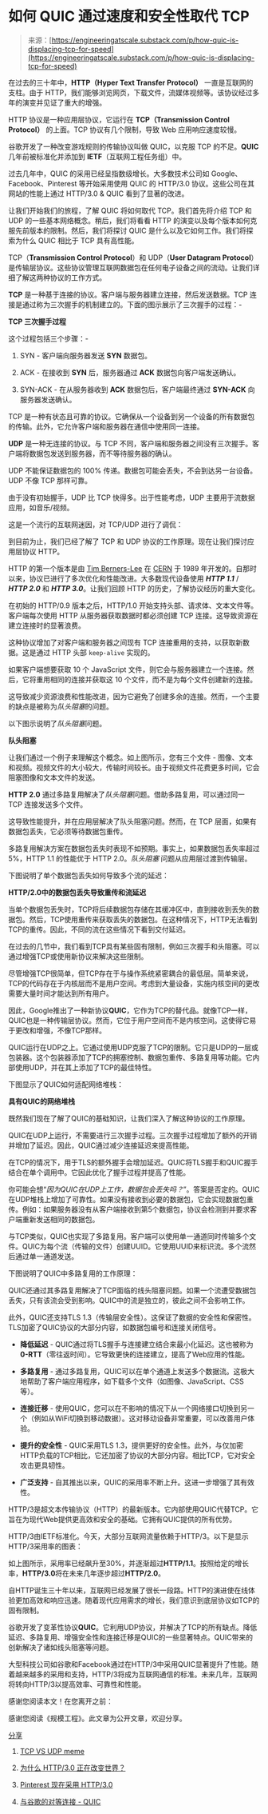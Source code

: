 <!--yml

category: 未分类

date: 2024-05-27 14:44:08

-->

# 如何 QUIC 通过速度和安全性取代 TCP

> 来源：[https://engineeringatscale.substack.com/p/how-quic-is-displacing-tcp-for-speed](https://engineeringatscale.substack.com/p/how-quic-is-displacing-tcp-for-speed)

在过去的三十年中，**HTTP（Hyper Text Transfer Protocol）** 一直是互联网的支柱。由于 HTTP，我们能够浏览网页，下载文件，流媒体视频等。该协议经过多年的演变并见证了重大的增强。

HTTP 协议是一种应用层协议，它运行在 **TCP（Transmission Control Protocol）** 的上面。TCP 协议有几个限制，导致 Web 应用响应速度较慢。

谷歌开发了一种改变游戏规则的传输协议叫做 QUIC，以克服 TCP 的不足。**QUIC** 几年前被标准化并添加到 **IETF**（互联网工程任务组）中。

过去几年中，QUIC 的采用已经呈指数级增长。大多数技术公司如 Google、Facebook、Pinterest 等开始采用使用 QUIC 的 HTTP/3.0 协议。这些公司在其网站的性能上通过 HTTP/3.0 & QUIC 看到了显著的改进。

让我们开始我们的旅程，了解 QUIC 将如何取代 TCP。我们首先将介绍 TCP 和 UDP 的一些基本网络概念。稍后，我们将看看 HTTP 的演变以及每个版本如何克服先前版本的限制。然后，我们将探讨 QUIC 是什么以及它如何工作。我们将探索为什么 QUIC 相比于 TCP 具有高性能。

TCP（**Transmission Control Protocol**）和 UDP（**User Datagram Protocol**）是传输层协议。这些协议管理互联网数据包在任何电子设备之间的流动。让我们详细了解这两种协议的工作方式。

**TCP** 是一种基于连接的协议。客户端与服务器建立连接，然后发送数据。TCP 连接是通过称为三次握手的机制建立的。下面的图示展示了三次握手的过程：-

**TCP 三次握手过程**

这个过程包括三个步骤：-

1.  SYN - 客户端向服务器发送 **SYN** 数据包。

1.  ACK - 在接收到 **SYN** 后，服务器通过 **ACK** 数据包向客户端发送确认。

1.  SYN-ACK - 在从服务器收到 **ACK** 数据包后，客户端最终通过 **SYN-ACK** 向服务器发送确认。

TCP 是一种有状态且可靠的协议。它确保从一个设备到另一个设备的所有数据包的传输。此外，它允许客户端和服务器在通信中使用同一连接。

**UDP** 是一种无连接的协议。与 TCP 不同，客户端和服务器之间没有三次握手。客户端将数据包发送到服务器，而不等待服务器的确认。

UDP 不能保证数据包的 100% 传递。数据包可能会丢失，不会到达另一台设备。UDP 不像 TCP 那样可靠。

由于没有初始握手，UDP 比 TCP 快得多。出于性能考虑，UDP 主要用于流数据应用，如音乐/视频。

这是一个流行的互联网迷因，对 TCP/UDP 进行了调侃：

到目前为止，我们已经了解了 TCP 和 UDP 协议的工作原理。现在让我们探讨应用层协议 HTTP。

HTTP 的第一个版本是由 [Tim Berners-Lee](https://en.wikipedia.org/wiki/Tim_Berners-Lee) 在 [CERN](https://en.wikipedia.org/wiki/CERN) 于 1989 年开发的。自那时以来，协议已进行了多次优化和性能改进。大多数现代设备使用 ***HTTP 1.1*** / ***HTTP 2.0*** 和 ***HTTP 3.0***。让我们回顾 HTTP 的历史，了解协议经历的重大变化。

在初始的 HTTP/0.9 版本之后，HTTP/1.0 开始支持头部、请求体、文本文件等。客户端每次使用 HTTP 从服务器获取数据时都必须创建 TCP 连接。这导致资源在建立连接时的显著浪费。

这种协议增加了对客户端和服务器之间现有 TCP 连接重用的支持，以获取新数据。这是通过 HTTP 头部 `keep-alive` 实现的。

如果客户端想要获取 10 个 JavaScript 文件，则它会与服务器建立一个连接。然后，它将重用相同的连接并获取这 10 个文件，而不是为每个文件创建新的连接。

这导致减少资源浪费和性能改进，因为它避免了创建多余的连接。然而，一个主要的缺点是被称为*队头阻塞*的问题。

以下图示说明了*队头阻塞*问题。

**队头阻塞**

让我们通过一个例子来理解这个概念。如上图所示，您有三个文件 - 图像、文本和视频。视频文件的大小较大，传输时间较长。由于视频文件花费更多时间，它会阻塞图像和文本文件的发送。

**HTTP 2.0** 通过多路复用解决了*队头阻塞*问题。借助多路复用，可以通过同一 TCP 连接发送多个文件。

这导致性能提升，并在应用层解决了队头阻塞问题。然而，在 TCP 层面，如果有数据包丢失，它必须等待数据包重传。

多路复用解决方案在数据包丢失时表现不如预期。事实上，如果数据包丢失率超过 5%，HTTP 1.1 的性能优于 HTTP 2.0。*队头阻塞* 问题从应用层过渡到传输层。

下图说明了单个数据包丢失如何导致多个流的延迟：

**HTTP/2.0中的数据包丢失导致重传和流延迟**

当单个数据包丢失时，TCP将后续数据包存储在其缓冲区中，直到接收到丢失的数据包。然后，TCP使用重传来获取丢失的数据包。在这种情况下，HTTP无法看到TCP的重传。因此，不同的流在这些情况下看到交付延迟。  

在过去的几节中，我们看到TCP具有某些固有限制，例如三次握手和头阻塞。可以通过增强TCP或使用新协议来解决这些限制。  

尽管增强TCP很简单，但TCP存在于与操作系统紧密耦合的最低层。简单来说，TCP的代码存在于内核层而不是用户空间。考虑到大量设备，实施内核空间的更改需要大量时间才能达到所有用户。  

因此，Google推出了一种新协议**QUIC**，它作为TCP的替代品。就像TCP一样，QUIC也是一种传输层协议。然而，它位于用户空间而不是内核空间。这使得它易于更改和增强，不像TCP那样。  

QUIC运行在UDP之上。它通过使用UDP克服了TCP的限制。它只是UDP的一层或包装器。这个包装器添加了TCP的拥塞控制、数据包重传、多路复用等功能。它内部使用UDP，并在其上添加了TCP的最佳特性。  

下图显示了QUIC如何适配网络堆栈：  

**具有QUIC的网络堆栈**  

既然我们现在了解了QUIC的基础知识，让我们深入了解这种协议的工作原理。  

QUIC在UDP上运行，不需要进行三次握手过程。三次握手过程增加了额外的开销并增加了延迟。因此，QUIC通过减少连接延迟来提高性能。  

在TCP的情况下，用于TLS的额外握手会增加延迟。QUIC将TLS握手和QUIC握手结合在单个调用中。它因此优化了握手过程并提高了性能。  

你可能会想“*因为QUIC在UDP上工作，数据包会丢失吗？*”。答案是否定的。QUIC在UDP堆栈上增加了可靠性。如果没有接收到必要的数据包，它会实现数据包重传。例如：如果服务器没有从客户端接收到第5个数据包，协议会检测到并要求客户端重新发送相同的数据包。  

与TCP类似，QUIC也实现了多路复用。客户端可以使用单一通道同时传输多个文件。QUIC为每个流（传输的文件）创建UUID。它使用UUID来标识流。多个流然后通过单一通道发送。  

下图说明了QUIC中多路复用的工作原理：  

QUIC还通过其多路复用解决了TCP面临的线头阻塞问题。如果一个流遭受数据包丢失，只有该流会受到影响。QUIC中的流是独立的，彼此之间不会影响工作。

此外，QUIC还支持TLS 1.3（传输层安全性）。这保证了数据的安全性和保密性。TLS加密了QUIC协议的大部分内容，如数据包编号和连接关闭信号。

+   **降低延迟** - QUIC通过将TLS握手与连接建立结合来最小化延迟。这也被称为**0-RTT**（零往返时间）。它导致更快的连接建立，提高了Web应用的性能。

+   **多路复用** - 通过多路复用，QUIC可以在单个通道上发送多个数据流。这极大地帮助了客户端应用程序，如下载多个文件（如图像、JavaScript、CSS等）。

+   **连接迁移** - 使用QUIC，您可以在不影响的情况下从一个网络接口切换到另一个（例如从WiFi切换到移动数据）。这对移动设备非常重要，可以改善用户体验。

+   **提升的安全性** - QUIC采用TLS 1.3，提供更好的安全性。此外，与仅加密HTTP负载的TCP相比，它还加密了协议的大部分内容。相比TCP，它对安全攻击更具韧性。

+   **广泛支持** - 自其推出以来，QUIC的采用率不断上升。这进一步增强了其有效性。

HTTP/3是超文本传输协议（HTTP）的最新版本。它内部使用QUIC代替TCP。它旨在为现代Web提供更高效和安全的基础。它拥有QUIC提供的所有优势。

HTTP/3由IETF标准化。今天，大部分互联网流量依赖于HTTP/3。以下是显示HTTP/3采用率的图表：

如上图所示，采用率已经飙升至30%，并逐渐超过**HTTP/1.1**。按照给定的增长率，**HTTP/3.0**将在未来几年逐步超过**HTTP/2.0**。

自HTTP诞生三十年以来，互联网已经发展了很长一段路。HTTP的演进使在线体验更加高效和响应迅速。随着现代应用需求的增长，我们意识到底层协议如TCP的固有限制。

谷歌开发了变革性协议**QUIC**。它利用UDP协议，并解决了TCP的所有缺点。降低延迟、多路复用、增强安全性和连接迁移是QUIC的一些显著特点。QUIC带来的创新解决了诸如线头阻塞等问题。

大型科技公司如谷歌和Facebook通过在HTTP/3中采用QUIC显著提升了性能。随着越来越多的采用和支持，HTTP/3将成为互联网通信的标准。未来几年，互联网将转向HTTP/3以提高效率、可靠性和性能。

感谢您阅读本文！在您离开之前：

感谢您阅读《规模工程》。此文章为公开文章，欢迎分享。

[分享](https://engineeringatscale.substack.com/p/how-quic-is-displacing-tcp-for-speed?utm_source=substack&utm_medium=email&utm_content=share&action=share)

1.  [TCP VS UDP meme](https://www.obiikriationz.com/tcp-vs-udp-meme-version.xhtml)

1.  [为什么 HTTP/3.0 正在改变世界？](https://blog.apnic.net/2023/09/25/why-http-3-is-eating-the-world/)

1.  [Pinterest 现在采用 HTTP/3.0](https://medium.com/pinterest-engineering/pinterest-is-now-on-http-3-608fb5581094)

1.  [与谷歌的对等连接 - QUIC](https://peering.google.com/#/learn-more/quic)

